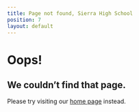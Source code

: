 ```yaml
---
title: Page not found, Sierra High School
position: 7
layout: default
---
```


# Oops!

## We couldn’t find that page.

Please try visiting our [home page](/) instead.

